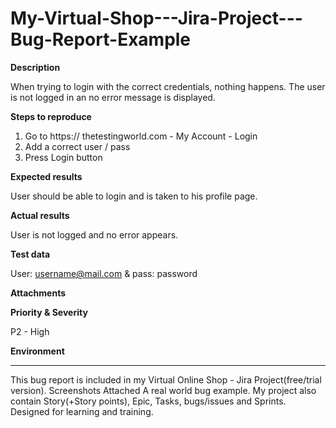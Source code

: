 # My-Virtual-Shop---Jira-Project---Bug-Report-Example

**Description**

When trying to login with the correct credentials, nothing happens.
The user is not logged in an no error message is displayed.

**Steps to reproduce**

1. Go to https:// thetestingworld.com - My Account - Login
2. Add a correct user / pass
3. Press Login button

**Expected results**

User should be able to login and is taken to his profile page.

**Actual results**

User is not logged and no error appears.

**Test data**

User: username@mail.com & pass: password

**Attachments**

**Priority & Severity**

P2 - High

**Environment**


________________________________________
This bug report is included in my Virtual Online Shop - Jira Project(free/trial version). Screenshots Attached
A real world bug example.
My project also contain Story(+Story points), Epic, Tasks, bugs/issues and Sprints.
Designed for learning and training.
